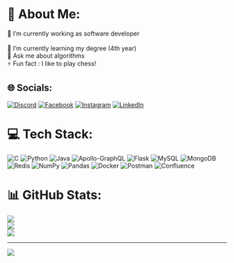 # 💫 About Me:
🔭 I’m currently working as software developer<br><br>🌱 I’m currently learning my degree (4th year)<br>💬 Ask me about algorithms<br>⚡ Fun fact : I like to play chess! 


## 🌐 Socials:
[![Discord](https://img.shields.io/badge/Discord-%237289DA.svg?logo=discord&logoColor=white)](htttps://discord.gg/saharoz#5964) [![Facebook](https://img.shields.io/badge/Facebook-%231877F2.svg?logo=Facebook&logoColor=white)](https://facebook.com/sahar.oz.3) [![Instagram](https://img.shields.io/badge/Instagram-%23E4405F.svg?logo=Instagram&logoColor=white)](https://instagram.com/sahar__oz) [![LinkedIn](https://img.shields.io/badge/LinkedIn-%230077B5.svg?logo=linkedin&logoColor=white)](https://linkedin.com/in/sahar-oz-b7947b1b6) 

# 💻 Tech Stack:
![C](https://img.shields.io/badge/c-%2300599C.svg?style=for-the-badge&logo=c&logoColor=white) ![Python](https://img.shields.io/badge/python-3670A0?style=for-the-badge&logo=python&logoColor=ffdd54) ![Java](https://img.shields.io/badge/java-%23ED8B00.svg?style=for-the-badge&logo=java&logoColor=white) ![Apollo-GraphQL](https://img.shields.io/badge/-ApolloGraphQL-311C87?style=for-the-badge&logo=apollo-graphql) ![Flask](https://img.shields.io/badge/flask-%23000.svg?style=for-the-badge&logo=flask&logoColor=white) ![MySQL](https://img.shields.io/badge/mysql-%2300f.svg?style=for-the-badge&logo=mysql&logoColor=white) ![MongoDB](https://img.shields.io/badge/MongoDB-%234ea94b.svg?style=for-the-badge&logo=mongodb&logoColor=white) ![Redis](https://img.shields.io/badge/redis-%23DD0031.svg?style=for-the-badge&logo=redis&logoColor=white) ![NumPy](https://img.shields.io/badge/numpy-%23013243.svg?style=for-the-badge&logo=numpy&logoColor=white) ![Pandas](https://img.shields.io/badge/pandas-%23150458.svg?style=for-the-badge&logo=pandas&logoColor=white) ![Docker](https://img.shields.io/badge/docker-%230db7ed.svg?style=for-the-badge&logo=docker&logoColor=white) ![Postman](https://img.shields.io/badge/Postman-FF6C37?style=for-the-badge&logo=postman&logoColor=white) ![Confluence](https://img.shields.io/badge/confluence-%23172BF4.svg?style=for-the-badge&logo=confluence&logoColor=white)
# 📊 GitHub Stats:
![](https://github-readme-stats.vercel.app/api?username=saharoz1602&theme=dark&hide_border=false&include_all_commits=false&count_private=false)<br/>
![](https://github-readme-streak-stats.herokuapp.com/?user=saharoz1602&theme=dark&hide_border=false)<br/>
![](https://github-readme-stats.vercel.app/api/top-langs/?username=saharoz1602&theme=dark&hide_border=false&include_all_commits=false&count_private=false&layout=compact)

---
[![](https://visitcount.itsvg.in/api?id=saharoz1602&icon=0&color=7)](https://visitcount.itsvg.in)

<!--   ## 💰 You can help me by Donating
  [![BuyMeACoffee](https://img.shields.io/badge/Buy%20Me%20a%20Coffee-ffdd00?style=for-the-badge&logo=buy-me-a-coffee&logoColor=black)](https://buymeacoffee.com/SaharOz) [![PayPal](https://img.shields.io/badge/PayPal-00457C?style=for-the-badge&logo=paypal&logoColor=white)](https://paypal.me/@SaharOz)  -->

  
<!-- Proudly created with GPRM ( https://gprm.itsvg.in ) -->
